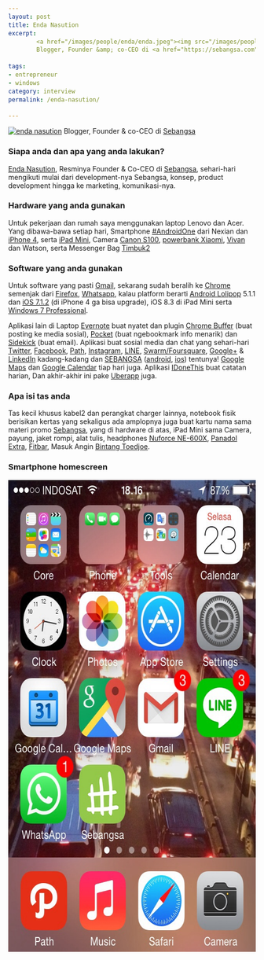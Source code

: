```yaml
---
layout: post
title: Enda Nasution
excerpt:
        <a href="/images/people/enda/enda.jpeg"><img src="/images/people/enda/enda.jpeg" alt="enda nasution" width="600" height="400" class="alignnone size-full wp-image-151" /></a>
        Blogger, Founder &amp; co-CEO di <a href="https://sebangsa.com">Sebangsa</a>

tags:
- entrepreneur
- windows
category: interview
permalink: /enda-nasution/

---
```


<a href="/images/people/enda/enda.jpeg"><img src="/images/people/enda/enda.jpeg" alt="enda nasution" width="600" height="400" class="alignnone size-full wp-image-151" /></a>
Blogger, Founder &amp; co-CEO di <a href="https://sebangsa.com">Sebangsa</a>

<!--more-->

<h3>Siapa anda dan apa yang anda lakukan?</h3>

<a href="https://twitter.com/enda">Enda Nasution</a>, Resminya Founder & Co-CEO di <a href="https://sebangsa.com/">Sebangsa</a>, sehari-hari mengikuti mulai dari development-nya Sebangsa, konsep, product development hingga ke marketing, komunikasi-nya.

<h3>Hardware yang anda gunakan</h3>

Untuk pekerjaan dan rumah saya menggunakan laptop Lenovo dan Acer. Yang dibawa-bawa setiap hari, Smartphone <a href="https://android.com/one/">#AndroidOne</a> dari Nexian dan <a href="https://en.wikipedia.org/wiki/IPhone_4">iPhone 4</a>, serta <a href="https://en.wikipedia.org/wiki/IPad_Mini">iPad Mini</a>, Camera <a href="https://en.wikipedia.org/wiki/Canon_PowerShot_S100">Canon S100</a>, <a href="http://www.mi.com/id/mipowerbank/">powerbank Xiaomi</a>, <a href="http://www.vivanpowerbank.com/">Vivan</a> dan Watson, serta Messenger Bag <a href="http://www.timbuk2.com/">Timbuk2</a>

<h3>Software yang anda gunakan</h3>

Untuk software yang pasti <a href="https://gmail.com/">Gmail</a>, sekarang sudah beralih ke <a href="https://www.google.com/chrome/">Chrome</a> semenjak dari <a href="https://www.mozilla.org/en-US/firefox/new/">Firefox</a>, <a href="https://www.whatsapp.com/">Whatsapp</a>, kalau platform berarti <a href="https://www.android.com/versions/lollipop-5-0/">Android Lolipop</a> 5.1.1 dan <a href="https://en.wikipedia.org/wiki/IOS_7">iOS 7.1.2</a> (di iPhone 4 ga bisa upgrade), iOS 8.3 di iPad Mini serta <a href="https://en.wikipedia.org/wiki/Windows_7">Windows 7 Professional</a>.

Aplikasi lain di Laptop <a href="https://evernote.com/">Evernote</a> buat nyatet dan plugin <a href="https://chrome.google.com/webstore/detail/buffer/noojglkidnpfjbincgijbaiedldjfbhh?hl=en">Chrome Buffer</a> (buat posting ke media sosial), <a href="https://chrome.google.com/webstore/detail/pocket/mjcnijlhddpbdemagnpefmlkjdagkogk?hl=en">Pocket</a> (buat ngebookmark info menarik) dan <a href="http://www.getsidekick.com/">Sidekick</a> (buat email). Aplikasi buat sosial media dan chat yang sehari-hari <a href="https://twitter.com/enda">Twitter</a>, <a href="https://id-id.facebook.com/endanasution">Facebook</a>, <a href="https://path.com/">Path</a>, <a href="https://instagram.com/">Instagram</a>, <a href="http://line.me/en/">LINE</a>, <a href="https://www.swarmapp.com/">Swarm/Foursquare</a>, <a href="https://plus.google.com/">Google+</a> & <a href="https://www.linkedin.com/">LinkedIn</a> kadang-kadang dan <a href="https://sebangsa.com/">SEBANGSA</a> (<a href="https://play.google.com/store/apps/details?id=com.sebangsa.sebangsa">android</a>, <a href="https://itunes.apple.com/us/app/sebangsa/id903324257">ios</a>) tentunya! <a href="https://maps.google.com/">Google Maps</a> dan <a href="https://www.google.com/calendar">Google Calendar</a> tiap hari juga. Aplikasi <a href="https://idonethis.com/">IDoneThis</a> buat catatan harian, Dan akhir-akhir ini pake <a href="https://www.uber.com/">Uberapp</a> juga.

<h3>Apa isi tas anda</h3>

Tas kecil khusus kabel2 dan perangkat charger lainnya, notebook fisik berisikan kertas yang sekaligus ada amplopnya juga  buat kartu nama sama materi promo <a href="https://sebangsa.com/">Sebangsa</a>, yang di hardware di atas, iPad Mini sama Camera, payung, jaket rompi, alat tulis, headphones <a href="https://www.nuforce.com/index.php?option=com_k2&view=item&layout=item&id=12&Itemid=197">Nuforce NE-600X</a>, <a href="http://www.panadol.com/id/temukan-panadol-yang-tepat-untuk-anda/panadol-extra.html">Panadol Extra</a>, <a href="http://www.kalbestore.com/Product/Brand/Fitbar">Fitbar</a>, Masuk Angin <a href="https://id.wikipedia.org/wiki/Bintang_Toedjoe">Bintang Toedjoe</a>.

<h3>Smartphone homescreen</h3>

<a href="/images/people/enda/At74LLlARJe8rbcovRcvcvT-cdmhyvocGTFDEK2yi1DK.jpg"><img src="/images/people/enda/At74LLlARJe8rbcovRcvcvT-cdmhyvocGTFDEK2yi1DK.jpg" alt="enda nasution homescreen" width="640" height="960" class="alignnone size-full wp-image-149" /></a>
